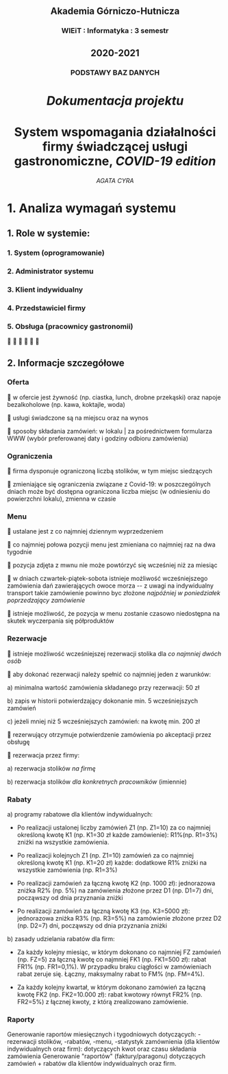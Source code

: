 ## <div align="center">Akademia Górniczo-Hutnicza </div>

### <div align="center"> WIEiT : Informatyka : 3 semestr </div>
## <div align="center"> 2020-2021 </div>
### <div align="center"> PODSTAWY BAZ DANYCH </div>

# <div align="center"> *Dokumentacja projektu* </div>

# <div align="center"> System wspomagania działalności firmy świadczącej usługi gastronomiczne,  _COVID-19 edition_ </div>


###### <div align="center"> AGATA CYRA </div>

# 1. Analiza wymagań systemu
## 1. Role w systemie:
### 1. System (oprogramowanie)
### 2. Administrator systemu
### 3. Klient indywidualny
### 4. Przedstawiciel firmy
### 5. Obsługa (pracownicy gastronomii)
:memo:
:memo:
:memo:
:memo:
:memo:
:memo:

## 2. Informacje szczegółowe
### Oferta

:memo: w ofercie jest żywność (np. ciastka, lunch, drobne przekąski) oraz napoje bezalkoholowe (np. kawa, koktajle, woda)

:memo: usługi świadczone są na miejscu oraz na wynos

:memo: sposoby składania zamówień: w lokalu | za pośrednictwem formularza WWW (wybór preferowanej daty i godziny odbioru zamówienia)

### Ograniczenia

:memo: firma dysponuje ograniczoną liczbą stolików, w tym miejsc siedzących

:memo: zmieniające się ograniczenia związane z Covid-19: w poszczególnych dniach może być dostępna ograniczona liczba miejsc (w odniesieniu do powierzchni lokalu), zmienna w czasie

### Menu

:memo: ustalane jest z co najmniej dziennym wyprzedzeniem

:memo: co najmniej połowa pozycji menu jest zmieniana co najmniej raz na dwa tygodnie

:memo: pozycja zdjęta z mwnu nie może powtórzyć się wcześniej niż za miesiąc

:memo: w dniach czwartek-piątek-sobota istnieje możliwość wcześniejszego zamówienia dań zawierających owoce morza -- z uwagi na indywidualny transport takie zamówienie powinno byc złożone *najpóźniej w poniedziałek poprzedzający zamówienie*

:memo: istnieje możliwość, że pozycja w menu zostanie czasowo niedostępna na skutek wyczerpania się półproduktów

### Rezerwacje

:memo: istnieje możliwość wcześniejszej rezerwacji stolika dla *co najmniej dwóch osób*

:memo: aby dokonać rezerwacji należy spełnić co najmniej jeden z warunków:

a) minimalna wartość zamówienia składanego przy rezerwacji: 50 zł

b) zapis w historii potwierdzający dokonanie min. 5 wcześniejszych zamówień

c) jeżeli mniej niż 5 wcześniejszych zamówień: na kwotę min. 200 zł

:memo: rezerwujący otrzymuje potwierdzenie zamówienia po akceptacji przez obsługę

:memo: rezerwacja przez firmy:

a) rezerwacja stolików *na firmę*

b) rezerwacja stolików *dla konkretnych pracowników* (imiennie)

### Rabaty
a) programy rabatowe dla klientów indywidualnych:

- Po realizacji ustalonej liczby zamówień Z1 (np. Z1=10) za co najmniej określoną kwotę K1 (np. K1=30 zł każde zamówienie): R1%(np. R1=3%) zniżki na wszystkie zamówienia.

- Po realizacji kolejnych Z1 (np. Z1=10) zamówień za co najmniej określoną kwotę K1 (np. K1=20 zł) każde: dodatkowe R1% zniżki na wszystkie zamówienia (np. R1=3%)

- Po realizacji zamówień za łączną kwotę K2 (np. 1000 zł): jednorazowa zniżka R2% (np. 5%) na zamówienia złożone przez D1 (np. D1=7) dni, począwszy od dnia przyznania zniżki

- Po realizacji zamówień za łączną kwotę K3 (np. K3=5000 zł): jednorazowa zniżka R3% (np. R3=5%) na zamówienie złożone przez D2 (np. D2=7) dni, począwszy od dnia przyznania zniżki

b) zasady udzielania rabatów dla firm:

- Za każdy kolejny miesiąc, w którym dokonano co najmniej FZ zamówień (np. FZ=5) za łączną kwotę co najmniej FK1 (np. FK1=500 zł): rabat FR1% (np. FR1=0,1%). W przypadku braku ciągłości w zamówieniach rabat zeruje się. Łączny, maksymalny rabat to FM% (np. FM=4%).

- Za każdy kolejny kwartał, w którym dokonano zamówień za łączną kwotę FK2 (np. FK2=10.000 zł): rabat kwotowy równyt FR2% (np. FR2=5%) z łącznej kwoty, z którą zrealizowano zamówienie.

### Raporty
Generowanie raportów miesięcznych i tygodniowych
dotyczących: -rezerwacji stolików, -rabatów, -menu, -statystyk zamównienia (dla klientów indywidualnych oraz firm): dotyczących kwot oraz czasu składania zamówienia
Generowanie "raportów" (faktury/paragonu) dotyczących zamówień + rabatów dla klientów indywidualnych oraz firm.
